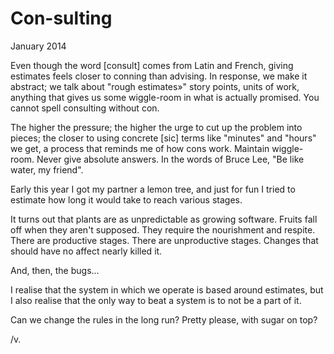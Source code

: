 Con-sulting
===========
January 2014

Even though the word [consult] comes from Latin and French, giving estimates feels closer to conning than advising. In response, we make it abstract; we talk about "rough estimates»" story points, units of work, anything that gives us some wiggle-room in what is actually promised. You cannot spell consulting without con.

The higher the pressure; the higher the urge to cut up the problem into pieces; the closer to using concrete [sic] terms like "minutes" and "hours" we get, a process that reminds me of how cons work. Maintain wiggle-room. Never give absolute answers. In the words of Bruce Lee, "Be like water, my friend".

Early this year I got my partner a lemon tree, and just for fun I tried to estimate how long it would take to reach various stages.

It turns out that plants are as unpredictable as growing software. Fruits fall off when they aren't supposed. They require the nourishment and respite. There are productive stages. There are unproductive stages. Changes that should have no affect nearly killed it.

And, then, the bugs...

I realise that the system in which we operate is based around estimates, but I also realise that the only way to beat a system is to not be a part of it.

Can we change the rules in the long run? Pretty please, with sugar on top?

/v.